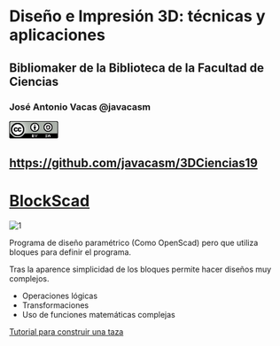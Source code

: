 # Diseño e Impresión 3D: técnicas y aplicaciones

## Bibliomaker de la Biblioteca de la Facultad de Ciencias


### José Antonio Vacas @javacasm

![CCbySA](images/CCbySQ_88x31.png)

## https://github.com/javacasm/3DCiencias19


# [BlockScad](https://blockscad.einsteinsworkshop.com/)

![1](http://2.bp.blogspot.com/-P-chMl2oQvs/Vnah3-vUuqI/AAAAAAAAVHw/pT5gACWa_3Q/s1600/BlocksCAD.PNG)

Programa de diseño paramétrico (Como OpenScad) pero que utiliza bloques para definir el programa.

Tras la aparence simplicidad de los bloques permite hacer diseños muy complejos.

* Operaciones lógicas
* Transformaciones
* Uso de funciones matemáticas complejas

[Tutorial para construir una taza](https://blockscad.einsteinsworkshop.com/docs/tutorial.html)
